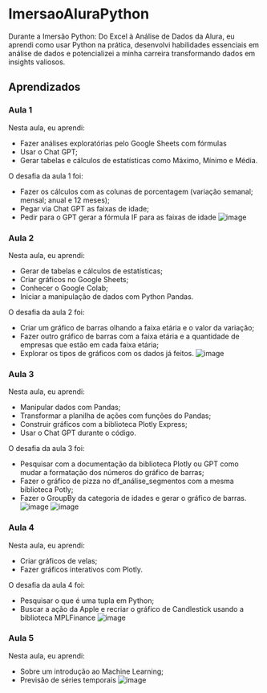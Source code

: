 # ImersaoAluraPython

Durante a Imersão Python: Do Excel à Análise de Dados da Alura, eu aprendi como usar Python na prática, desenvolvi habilidades essenciais em análise de dados e potencializei a minha carreira transformando dados em insights valiosos.
## Aprendizados

### Aula 1 
Nesta aula, eu aprendi:
- Fazer análises exploratórias pelo Google Sheets com fórmulas
- Usar o Chat GPT;
- Gerar tabelas e cálculos de estatísticas como Máximo, Mínimo e Média.

O desafia da aula 1 foi:
- Fazer os cálculos com as colunas de porcentagem (variação semanal; mensal; anual e 12 meses);
- Pegar via Chat GPT as faixas de idade;
- Pedir para o GPT gerar a fórmula IF para as faixas de idade
![image](https://github.com/MyTruQs/ImersaoAluraPython/assets/66857190/bf3c0f79-be04-44e2-8b92-3dfe6cbd6fc5)


### Aula 2
Nesta aula, eu aprendi:
- Gerar de tabelas e cálculos de estatísticas;
- Criar gráficos no Google Sheets;
- Conhecer o Google Colab;
- Iniciar a manipulação de dados com Python Pandas.

O desafia da aula 2 foi:
- Criar um gráfico de barras olhando a faixa etária e o valor da variação;
- Fazer outro gráfico de barras com a faixa etária e a quantidade de empresas que estão em cada faixa etária;
- Explorar os tipos de gráficos com os dados já feitos.
![image](https://github.com/MyTruQs/ImersaoAluraPython/assets/66857190/87321fbd-7066-4874-b3eb-1922015a6068)


### Aula 3
Nesta aula, eu aprendi:
- Manipular dados com Pandas;
- Transformar a planilha de ações com funções do Pandas;
- Construir gráficos com a biblioteca Plotly Express;
- Usar o Chat GPT durante o código.

O desafia da aula 3 foi:
- Pesquisar com a documentação da biblioteca Plotly ou GPT como mudar a formatação dos números do gráfico de barras;
- Fazer o gráfico de pizza no df_análise_segmentos com a mesma biblioteca Potly;
- Fazer o GroupBy da categoria de idades e gerar o gráfico de barras.
![image](https://github.com/MyTruQs/ImersaoAluraPython/assets/66857190/74b0d3d1-3800-457b-bbfc-25e7d6b8f2b7)
![image](https://github.com/MyTruQs/ImersaoAluraPython/assets/66857190/c9439163-696c-4cfd-b42d-096c5c1e70e6)

### Aula 4
Nesta aula, eu aprendi:
- Criar gráficos de velas;
- Fazer gráficos interativos com Plotly.

O desafia da aula 4 foi:
- Pesquisar o que é uma tupla em Python;
- Buscar a ação da Apple e recriar o gráfico de Candlestick usando a biblioteca MPLFinance
![image](https://github.com/MyTruQs/ImersaoAluraPython/assets/66857190/af5e975a-611c-485f-bfac-f403a2188730)

### Aula 5
Nesta aula, eu aprendi:
- Sobre um introdução ao Machine Learning;
- Previsão de séries temporais
![image](https://github.com/MyTruQs/ImersaoAluraPython/assets/66857190/8d2a52af-3046-4eac-9724-0d5b7630fb94)

